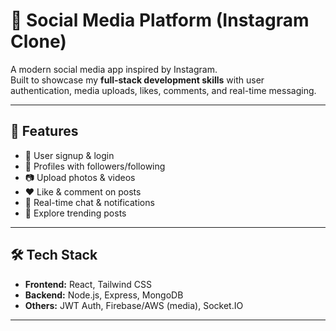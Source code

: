 # 📸 Social Media Platform (Instagram Clone)

A modern social media app inspired by Instagram.  
Built to showcase my **full-stack development skills** with user authentication, media uploads, likes, comments, and real-time messaging.

---

## 🚀 Features
- 🔐 User signup & login  
- 👤 Profiles with followers/following  
- 📷 Upload photos & videos  
- ❤️ Like & comment on posts  
- 💬 Real-time chat & notifications  
- 🔎 Explore trending posts  

---

## 🛠️ Tech Stack
- **Frontend:** React, Tailwind CSS  
- **Backend:** Node.js, Express, MongoDB  
- **Others:** JWT Auth, Firebase/AWS (media), Socket.IO  

---
